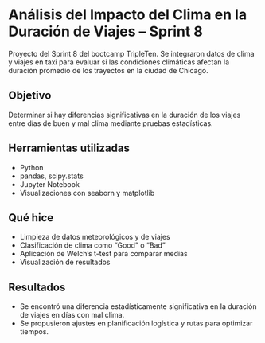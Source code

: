 # Análisis del Impacto del Clima en la Duración de Viajes – Sprint 8

Proyecto del Sprint 8 del bootcamp TripleTen. Se integraron datos de clima y viajes en taxi para evaluar si las condiciones climáticas afectan la duración promedio de los trayectos en la ciudad de Chicago.

## Objetivo

Determinar si hay diferencias significativas en la duración de los viajes entre días de buen y mal clima mediante pruebas estadísticas.

## Herramientas utilizadas

- Python
- pandas, scipy.stats
- Jupyter Notebook
- Visualizaciones con seaborn y matplotlib

## Qué hice

- Limpieza de datos meteorológicos y de viajes
- Clasificación de clima como “Good” o “Bad”
- Aplicación de Welch’s t-test para comparar medias
- Visualización de resultados

## Resultados

- Se encontró una diferencia estadísticamente significativa en la duración de viajes en días con mal clima.
- Se propusieron ajustes en planificación logística y rutas para optimizar tiempos.